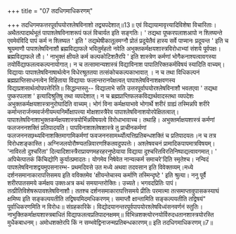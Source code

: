 +++
title = "07 तदधिगमाधिकरणम्"

+++
तदधिगमफत्तरपूर्वाघयोरश्लेषविनाशो तद्व्यपदेशात्॥13॥ एवं विद्यायामावृत्त्यादिविशेषा विचारिताः। अथैतत्पादार्थभूतं पापाश्लेषविनाशरूपं फलं विचार्यत इति सङ्गतिः। ' तद्यथा पूष्करपलाशआपो न श्लिष्यन्ते एवमेवंविदि पापं कर्म न श्लिष्यत ' इति ' तद्यथेषीकातूलमग्नौ प्रोतं प्रदूयेतैवं हास्य सर्वे पाप्मानः प्रदूयन्त ' इति च श्रूयमाणौ पापाश्लेषविनाशौ ब्रह्मविद्याफले भवितुर्महतो नवेति अभुक्तकर्मक्षयशास्त्रविरोधाभ्यां संशये पूर्वपक्षः। ब्रह्मविद्याफले तौ। ' नाभुक्तं क्षीयते कर्म कल्पकोटिशतैरपि ' इति शास्त्रेण कर्मणां भोगैकनाश्यत्वावगस्या तयोर्विद्याफलत्वकल्पनायोगात्। न च तत्सामान्यशास्त्रं विद्याविनाश पापातिरिक्तकर्मविषयं स्यादिति वाच्यम्। विद्यायाः पापाश्लेषविनाषार्थत्वेन विधेरश्रूततया तत्संकोचकल्पकाभावात् । न च तथा विधिकल्पनं ब्रह्मप्राप्तिसाधनत्वेन विहिताया विद्यायाः फलान्तरानपेक्षत्वत् पापाश्लेषविनाशक्षवणस्य विद्याप्रशसार्थत्वोपपत्तेरिति॥ सिद्धान्तस्तु-- विद्यालाभे सति उत्तरपूर्वाघयोरश्लेषविनाशौ भवतएवा ' तद्यथा पुष्करपलाश ' इत्यादिश्रुतिषु तथा व्यपदेशात्। न च ब्रह्मप्राप्तिफलकविद्यार्थवादस्तथा व्यपदेशः अभुक्तकर्मक्षयशास्त्रानुरोघादिति वाच्यम्। भोगं विना कर्मक्षयाभावे भोगार्थे शरीरं ग्राह्यं तस्मिन्नपि शरीरे कर्मान्तरार्जनमवर्जनीयम्त्यनिर्मोक्षापत्त्या मोक्षशास्त्रैरेव पापाश्लेषविनाशयोरपेक्षितत्वात्। पापाश्लेषविनाशाभुक्तकर्मक्षयशास्त्रयोर्भिन्नविषयत्वे विरोधाभावाच्च। तथाहि। अभुक्तर्माक्षयशास्त्रं कर्मणां फलजननशक्तिं प्रतिपादयति। पापविनाशाश्लेषशास्त्रे तु प्राचीनकर्मणां फलजननसाम्र्थ्यविनाशक्तिमागामिकर्मणां फवजननसामर्थ्योत्पत्तिप्रतिबन्धशक्तिं च प्रतिपादयतः।न च तत्र विरोधशङ्कास्ति। अग्निजलयोरौष्ण्यतन्निवारणश्कितवदुपपत्तेः। अश्लेषवचनं प्रामादिकपापमात्रविषयम्। 'नाविरतो दुश्चरिता' दित्यादिशास्त्रैराप्रायणमहरहरनुष्ठेयाया विद्याया दुश्चरितविरतिनिष्पाद्यत्वावगमात्। ' अपिचेत्पातकं किंचिद्योगि कुर्यात्प्रमादतः। योगमेव निषेवेत नान्यत्कर्म समाचरे'दिति स्मृतेश्च। नन्विदं पापश्लेषविनाशद्वयमुपसनारम्भ- प्रथमदिवसे उत मध्ये अथवा तदवसान इति विवेक्तव्यम्।मध्ये दर्शनसमानाकारापत्तिसमय इति वविक्तमेव 'क्षीयन्तेचास्य कर्माणि तस्मिन्दृष्टे ' इति श्रुत्या। ननु पूर्वै शरीरपातसमये कर्मक्षय उक्तःअत्र कथं समयान्तरोक्तिः। उच्यते। भगवदप्रितिः पापं। तत्प्रीतिविशेषरूपावश्लेषविनाशौ। ततश्च दर्शनसमाकारापत्तिसमये प्रीतिः परमात्मा तत्समाप्तावुपासकस्याघं क्षमिष्य इति सङ्कल्पयतीति तद्विषयमिदमधिकरणम्। समाप्तौ क्षान्तामिति सङ्कल्पयतीति तद्विषयं" पूर्वाधिकरणमिति न विरोधः॥ संग्रहकारिके। विद्योदयानन्तरपूर्वपापयोरश्लेषविध्वंसनवर्णनं स्तुतिः। नाभुक्तिकर्माक्षयशास्त्रबाधितं विद्याफलत्वप्रतिपादनक्षमम्॥ विभिन्नशक्त्योरनयोर्विरुदधतानशास्त्रयोरस्ति मुधैकबाधनम्। अमोधशक्तेरपि किं न सम्भवेद्विनाजन्मप्रतिबन्धकारणम्॥ इति तदधिगमाधिकरणम्॥7॥